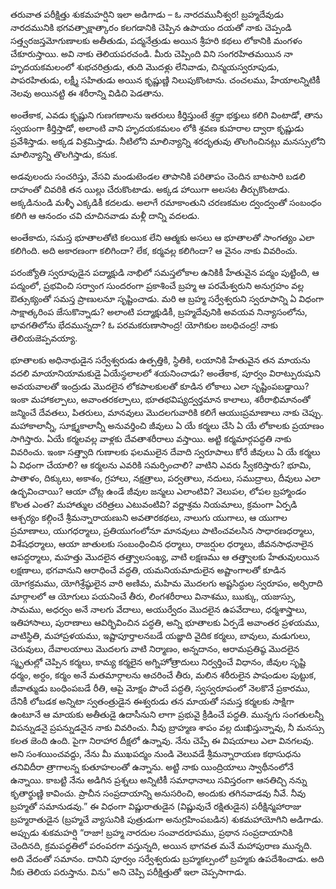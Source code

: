 ﻿తరువాత పరీక్షిత్తు శుకమహర్షిని ఇలా అడిగాడు – ఓ నారదమునీశ్వర! బ్రహ్మదేవుడు నారదమునికి భగవత్సాక్షాత్కారం కలగడానికి చెప్పిన ఉపాయం దయతో నాకు చెప్పండి సత్త్వరజస్తమోగుణాలకు అతీతుడు, పద్మనేత్రుడు అయిన శ్రీహరి కథలు లోకానికి మంగళం చేకూరుస్తాయి. అవి నాకు తెలియపరచండి. మీరు చెప్పింది విని సంగరహితమయిన నా హృదయకమలంలో శుభచరిత్రుడు, తుది మొదళ్లు లేనివాడు, చిన్మయస్వరూపుడు, పాపరహితుడు, లక్ష్మీ సహితుడు అయిన కృష్ణుణ్ణి నిలుపుకొంటాను. చంచలము, హేయాలన్నిటికీ నెలవు అయినట్టి ఈ శరీరాన్ని విడిచి పెడతాను. 

అంతేకాక, ఎవడు కృష్ణుని గుణగణాలను ఇతరులు కీర్తిస్తుంటే శ్రద్ధా భక్తులు కలిగి వింటాడో, తాను స్వయంగా కీర్తిస్తాడో, అలాంటి వాని హృదయకమలం లోకి శ్రవణ కుహరాల ద్వారా కృష్ణుడు ప్రవేశిస్తాడు. అక్కడ విశ్రమిస్తాడు. నీటిలోని మాలిన్యాన్ని శరదృతువు తొలగించినట్లు మనస్సులోని మాలిన్యాన్ని తొలగిస్తాడు, కనుక. 

అడవులందు సంచరిస్తు, వేసవి మండుటెండల తాపానికి పరితాపం చెందిన బాటసారి బడలి దాహంతో చివరికి తన యిల్లు చేరుకొంటాడు. అక్కడ హాయిగా అలసట తీర్చుకొంటాడు. అక్కడినుండి మళ్ళీ ఎక్కడికీ కదలడు. అలాగే రమాకాంతుని చరణకమల ద్వంద్వంతో సంబంధం కలిగి ఆ ఆనందం చవి చూచినవాడు మళ్లీ దాన్ని వదలడు. 

అంతేకాదు, సమస్త భూతాలతోటి కలయిక లేని ఆత్మకు అసలు ఆ భూతాలతో సాంగత్యం ఎలా కలిగింది. అది అకారణంగా కలిగిందా? లేక, కర్మవల్ల కలిగిందా? ఆ వైనం నాకు వివరించు. 

పరంజ్యోతి స్వరూపుడైన పద్మాక్షుడి నాభిలో సమస్తలోకాల ఉనికికీ హేతువైన పద్మం పుట్టింది, ఆ పద్మంలో, ప్రభవించి సర్వాంగ సుందరంగా ప్రకాశించే బ్రహ్మ ఆ పరమేశ్వరుని అనుగ్రహం వల్ల ఔత్సుక్యంతో సమస్త ప్రాణులనూ సృష్టించాడు. మరి ఆ బ్రహ్మ సర్వేశ్వరుని స్వరూపాన్ని ఏ విధంగా సాక్షాత్కరింప జేసుకొన్నాడు? అలాంటి పద్మాక్షుడికీ, బ్రహ్మదేవునికి అవయవ నిన్యాసంలోను, భావగతిలోను భేదమున్నదా? ఓ పరమకరుణాసాంద్ర! యోగికుల జలధిచంద్ర! నాకు తెలియజెప్పవయ్యా. 

భూతాలకు అధినాథుడైన సర్వేశ్వరుడు ఉత్పత్తికి, స్థితికి, లయానికి హేతువైన తన మాయను వదలి మాయానియామకుడై ఏయేస్థలాలలో శయనించాడు? అంతేకాక, పూర్వం విరాట్పురుషుని అవయవాలతో ఇంద్రుడు మొదలైన లోకపాలకులతో కూడిన లోకాలు ఎలా సృష్టింపబడ్డాయి? ఇంకా మహాకల్పాలు, అవాంతరకల్పాలు, భూతభవిష్యద్వర్తమాన కాలాలు, శరీరాభిమానంతో జన్మించే దేవతలు, పితరులు, మానవులు మొదలగువారికి కలిగే ఆయుఃప్రమాణాలు నాకు చెప్పు. మహాకాలాన్నీ, సూక్ష్మకాలాన్నీ అనువర్తించి జీవులు ఏ యే కర్మలు చేసి ఏ యే లోకాలకు ప్రయాణం సాగిస్తారు. ఏయే కర్మలవల్ల వాళ్లకు దేవతాశరీరాలు వస్తాయి. అట్టి కర్మమార్గపద్ధతి నాకు వివరించు. ఇంకా సత్త్వాది గుణాలకు ఫలములైన దేవాది స్వరూపాలు కోరే జీవులు ఏ యే కర్మలు ఏ విధంగా చేయాలి? ఆ కర్మలను ఎవరికి సమర్పించాలి? వాటిని ఎవరు స్వీకరిస్తారు? భూమి, పాతాళం, దిక్కులు, అకాశం, గ్రహాలు, నక్షత్రాలు, పర్వతాలు, నదులు, సముద్రాలు, దీవులు ఎలా ఉద్భవించాయి? ఆయా చోట్ల ఉండే జీవుల జన్మలు ఎలాంటివి? వెలుపల, లోపల బ్రహ్మాండం కొలత ఎంత? మహాత్ముల చరిత్రలు ఎటువంటివి? వర్ణాశ్రమ నియమాలు, క్రమంగా ఏర్పడి ఆశ్చర్యం కల్గించే శ్రీమన్నారాయణుని అవతారకథలు, నాలుగు యుగాలు, ఆ యుగాల ప్రమాణాలు, యుగధర్మాలు, ప్రతియుగంలోనూ మానవులు పాటించవలసిన సాధారణధర్మాలు, విశేషధర్మాలు, ఆయా జాతులకు సంబంధించిన ధర్మాలు, రాజర్షుల ధర్మాలు, జీవనసాధనాలైన ఆపద్ధర్మాలు, మహత్తు మొదలైన తత్త్వాలసంఖ్య, వాటి లక్షణము ఆ తత్త్వాలకు హేతువులయిన లక్షణాలు, భగవానుని ఆరాధించే వద్ధతి, యమనియమాదులైన అష్టాంగాలతో కూడిన యోగక్రమము, యోగిశ్రేష్ఠులైన వారి అణిమ, మహిమ మొదలగు అష్టసిద్ధుల స్వరూపం, అర్చిరాది మార్గాలలో ఆ యోగులు పయనించే తీరు, లింగశరీరాలు వినాశము, ఋక్కు, యజుస్సు, సామము, అధర్వం అనే నాలగు వేదాలు, అయుర్వేదం మొదలైన ఉపవేదాలు, ధర్మశాస్త్రాలు, ఇతిహాసాలు, పురాణాలు ఆవిర్భివించిన పద్ధతి, అన్ని భూతాలకు ఏర్పడే అవాంతర ప్రళయము, వాటిస్థితి, మహాప్రళయము, ఇష్టాపూర్తాలనబడే యజ్ఞాది వైదిక కర్మలు, బావులు, మడుగులు, చెరువులు, దేవాలయాలు మొదలగు వాటి నిర్మాణం, అన్నదానం, ఆరామప్రతిష్ఠ మొదలైన స్మృతుల్లో చెప్పిన కర్మలు, కామ్య కర్మలైన అగ్నిహోత్రాదులు నిర్వర్తించే విధానం, జీవుల సృష్టి ధర్మం, అర్ధం, కర్మం అనే మతమార్గాలను ఆచరించే తీరు, మలిన శరీరులైన పాషండుల పుట్టుక, జీవాత్ముడు బంధింపబడే రీతి, ఆపై మోక్షం పొందే పద్ధతి, స్వస్వరూపంలో నెలకొనే ప్రకారము, దేనికీ లోబడక అన్నిటా స్వతంత్రుడైన ఈశ్వరుడు తన మాయతో సమస్త కర్మలకు సాక్షిగా ఉంటూనే ఆ మాయకు అతీతుడై ఉదాసీనుని లాగా ప్రభువై క్రీడించే పద్ధతి. మున్నగు సంగతులన్నీ విపన్నుడనై ప్రపన్నుడనైన నాకు వివరించు. నీవు బ్రాహ్మణ శాపం వల్ల దుఃఖిస్తున్నావు, నీ మనస్సు కలత జెంది ఉంది. పైగా నిరాహార దీక్షలో ఉన్నావు. నేను చెప్పే ఈ విషయాలు ఎలా వినగలవు. అని సంశయించవద్దు, నేను మీ ముఖపద్మం నుండి వెలువడే శ్రీమన్నారాయణ కథాసుధను తనివిదీరా త్రాగాలన్న కుతూహలంతో ఉన్నాను. అట్టి నాకు యింద్రియాలు స్వాథీనంలోనే ఉన్నాయి. కాబట్టి నేను అడిగిన ప్రశ్నలు అన్నిటికీ సమాధానాలు సవిస్తరంగా ఆనతిచ్చి నన్ను కృతార్థుణ్ణి కావించు. ప్రాచీన సంప్రదాయాన్ని అనుసరించి, అందుకు తగినవాడవు నీవే. నీవు బ్రహ్మతో సమానుడవు.” ఈ విధంగా విష్ణురాతుడైన (విష్ణువుచే రక్షితుడైన) పరీక్షిన్మహారాజు బ్రహ్మరాతుడైన (బ్రహ్మచే వ్యాసునికి పుత్రుడుగా అనుగ్రహింపబడిన) శుకమహాయోగిని అడిగాడు. అప్పుడు శుకమహర్షి “రాజా! బ్రహ్మ నారదుల సంవాదరూపము, ప్రథాన సంప్రదాయానికి చెందినది, క్రమపద్ధతిలో పరంపరగా వస్తున్నది, అయిన భాగవత మనే మహాపురాణ మున్నది. అది వేదంతో సమానం. దానిని పూర్వం సర్వేశ్వరుడు బ్రహ్మకల్పంలో బ్రహ్మకు ఉపదేశించాడు. అది నీకు తెలియ పరుస్తాను. విను” అని చెప్పి పరీక్షిత్తుతో ఇలా చెప్పసాగాడు. 

